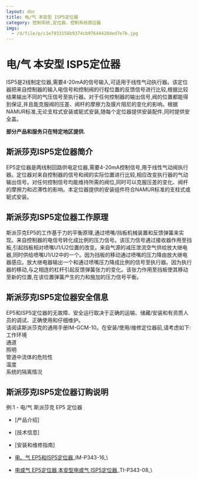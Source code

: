 ```yaml
---
layout: doc
title: 电/气 本安型 ISP5定位器
category: 控制系统,定位器，控制系统感应器
imgs:
  - /d/file/p/c1e7933156b9374cb97644428ded7e7b.jpg
---
```


# 电/气 本安型 ISP5定位器

ISP5是2线制定位器,需要4-20mA的信号输入,可适用于线性气动执行器。该定位器把来自控制器的输入电信号和控制阀的行程位置的反馈信号进行比较,根据比较结果输出不同的气压信号至执行器。对于任何控制器的输出信号,阀的位置都能得到保证,并且能克服阀的压差、阀杆的摩擦力及膜片阻尼的变化的影响。根据NAMUR标准,无论支柱式安装或轭式安装,随每个定位器提供安装配件,同时提供安全盖。

**部分产品和服务只在特定地区提供.**

## 斯派莎克ISP5定位器简介

EP5定位器是两线制回路供电定位器,需要4-20mA控制信号,用于线性气动阀执行器。定位器对来自控制器的信号和阀的实际位置进行比较,相应改变执行器的气动输出信号。对任何控制信号均能维持所需的阀位,同时可以克服压差的变化、阀杆的摩擦力和迟滞性的影响。本定位器提供的安装组件符合NAMUR标准的支柱式或轭式安装。

## 斯派莎克ISP5定位器工作原理

斯派莎克EP5的工作基于力的平衡原理,通过喷嘴/挡板机械装置和反馈弹簧来实现。来自控制器的电信号转化成比例的压力信号。该压力信号通过接收器作用至挡板,引起挡板相对喷嘴U1/U2位置的改变。来自气源的减压泄流空气供给放大继电器,同时供给喷嘴U1/U2中的一个。因为挡板的移动通过喷嘴的压力降由放大继电器感应。放大继电器输出一个和通过喷嘴压力降成比例的信号至执行器。因为执行器的移动,与之相连的杠杆引起反馈弹簧张力的变化。该张力作用至挡板使其移动至新的位置,在该位置弹簧产生的力和施加的压力信号平衡。

## 斯派莎克ISP5定位器安全信息

EP5和ISP5定位器的无故障、安全运行取决于正确的运输、储藏/安装和有资质人员的调试、正确使用和仔细维护。  
请阅读斯派莎克的通用手册IM-GCM-10。在安装/使用/维修定位器前,请考虑如下:  
工作环境  
通道  
照明  
管道中流体的危险性  
温度  
系统的隔离情况

## 斯派莎克ISP5定位器订购说明

例:1 - 电/气 斯派莎克 EP5 定位器

- [产品介绍]
- [技术信息]
- [安装和维修指南]

- [电、气 EP5和ISP5定位器](https://assets.spiraxvalve.com/pdf/IM-P343-16-EP5和ISP5电、气定位器.pdf)\_IM-P343-16\_\

- [电或气 EP5定位器 本安型电或气 ISP5定位器](https://assets.spiraxvalve.com/pdf/TI-P343-08-EP5%20电或气定位器%20%20ISP5本安型电或气定位器.pdf)\_TI-P343-08\_\
